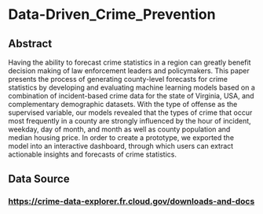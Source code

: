 # Data-Driven_Crime_Prevention
## Abstract
Having the ability to forecast crime statistics in a region can greatly benefit decision making of law enforcement leaders and policymakers. This paper presents the process of generating county-level forecasts for crime statistics by developing and evaluating machine learning models based on a combination of incident-based crime data for the state of Virginia, USA, and complementary demographic datasets. With the type of offense as the supervised variable, our models revealed that the types of crime that occur most frequently in a county are strongly influenced by the hour of incident, weekday, day of month, and month as well as county population and median housing price. In order to create a prototype, we exported the model into an interactive dashboard, through which users can extract actionable insights and forecasts of crime statistics.
## Data Source
### https://crime-data-explorer.fr.cloud.gov/downloads-and-docs
